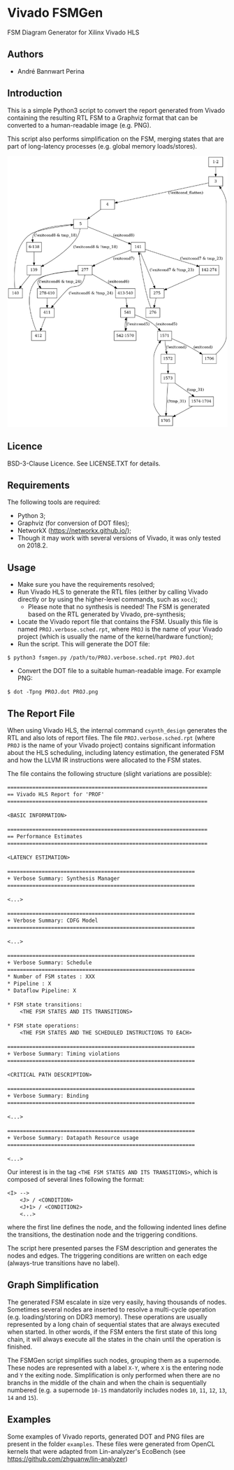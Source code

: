 # Vivado FSMGen

FSM Diagram Generator for Xilinx Vivado HLS

## Authors

* André Bannwart Perina

## Introduction

This is a simple Python3 script to convert the report generated from Vivado containing the resulting RTL FSM to a Graphviz format that can be converted to a human-readable image (e.g. PNG).

This script also performs simplification on the FSM, merging states that are part of long-latency processes (e.g. global memory loads/stores).

![Example](examples/mvt.png)

## Licence

BSD-3-Clause Licence. See LICENSE.TXT for details.

## Requirements

The following tools are required:

* Python 3;
* Graphviz (for conversion of DOT files);
* NetworkX (https://networkx.github.io/);
* Though it may work with several versions of Vivado, it was only tested on 2018.2.

## Usage

* Make sure you have the requirements resolved;
* Run Vivado HLS to generate the RTL files (either by calling Vivado directly or by using the higher-level commands, such as ```xocc```);
	* Please note that no synthesis is needed! The FSM is generated based on the RTL generated by Vivado, pre-synthesis;
* Locate the Vivado report file that contains the FSM. Usually this file is named ```PROJ.verbose.sched.rpt```, where ```PROJ``` is the name of your Vivado project (which is usually the name of the kernel/hardware function);
* Run the script. This will generate the DOT file:
```
$ python3 fsmgen.py /path/to/PROJ.verbose.sched.rpt PROJ.dot
```
* Convert the DOT file to a suitable human-readable image. For example PNG:
```
$ dot -Tpng PROJ.dot PROJ.png
```

## The Report File

When using Vivado HLS, the internal command ```csynth_design``` generates the RTL and also lots of report files. The file ```PROJ.verbose.sched.rpt``` (where ```PROJ``` is the name of your Vivado project) contains significant information about the HLS scheduling, including latency estimation, the generated FSM and how the LLVM IR instructions were allocated to the FSM states.

The file contains the following structure (slight variations are possible):

```
================================================================
== Vivado HLS Report for 'PROF'
================================================================

<BASIC INFORMATION>

================================================================
== Performance Estimates
================================================================

<LATENCY ESTIMATION>

============================================================
+ Verbose Summary: Synthesis Manager
============================================================

<...>

============================================================
+ Verbose Summary: CDFG Model
============================================================

<...>

============================================================
+ Verbose Summary: Schedule
============================================================
* Number of FSM states : XXX
* Pipeline : X
* Dataflow Pipeline: X

* FSM state transitions:
	<THE FSM STATES AND ITS TRANSITIONS>

* FSM state operations:
	<THE FSM STATES AND THE SCHEDULED INSTRUCTIONS TO EACH>

============================================================
+ Verbose Summary: Timing violations
============================================================

<CRITICAL PATH DESCRIPTION>

============================================================
+ Verbose Summary: Binding
============================================================

<...>

============================================================
+ Verbose Summary: Datapath Resource usage 
============================================================

<...>
```

Our interest is in the tag ```<THE FSM STATES AND ITS TRANSITIONS>```, which is composed of several lines following the format:
```
<I> -->
	<J> / <CONDITION>
	<J+1> / <CONDITION2>
	<...>
```
where the first line defines the node, and the following indented lines define the transitions, the destination node and the triggering conditions.

The script here presented parses the FSM description and generates the nodes and edges. The triggering conditions are written on each edge (always-true transitions have no label).

## Graph Simplification

The generated FSM escalate in size very easily, having thousands of nodes. Sometimes several nodes are inserted to resolve a multi-cycle operation (e.g. loading/storing on DDR3 memory). These operations are usually represented by a long chain of sequential states that are always executed when started. In other words, if the FSM enters the first state of this long chain, it will always execute all the states in the chain until the operation is finished.

The FSMGen script simplifies such nodes, grouping them as a supernode. These nodes are represented with a label ```X-Y```, where ```X``` is the entering node and ```Y``` the exiting node. Simplification is only performed when there are no branchs in the middle of the chain and when the chain is sequentially numbered (e.g. a supernode ```10-15``` mandatorily includes nodes ```10```, ```11```, ```12```, ```13```, ```14``` and ```15```).

## Examples

Some examples of Vivado reports, generated DOT and PNG files are present in the folder ```examples```. These files were generated from OpenCL kernels that were adapted from Lin-analyzer's EcoBench (see https://github.com/zhguanw/lin-analyzer)
